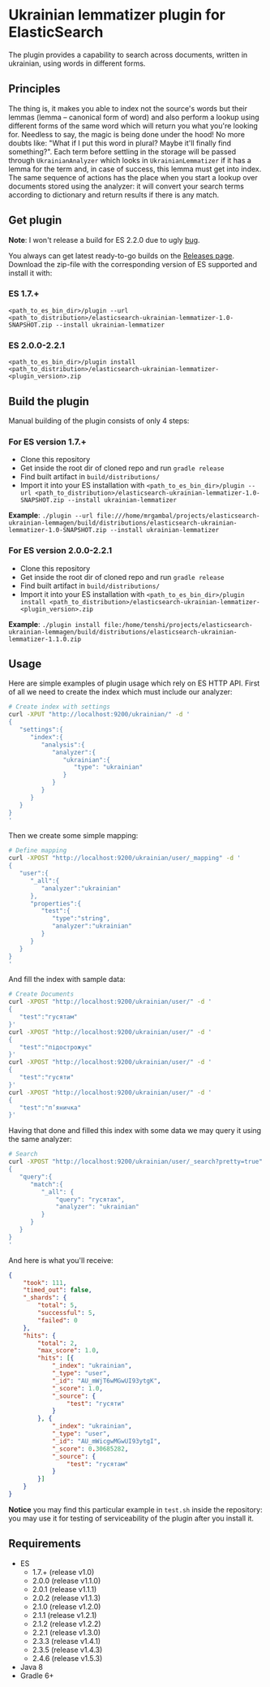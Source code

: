 # Ukrainian lemmatizer plugin for ElasticSearch

The plugin provides a capability to search across documents, written in ukrainian, using words in different forms. 

## Principles

The thing is, it makes you able to index not the source's words but their lemmas (lemma – canonical form of word) and also perform a lookup using different forms of the same word which will return you what you're looking for. Needless to say, the magic is being done under the hood! No more doubts like: "What if I put this word in plural? Maybe it'll finally find something?".
Each term before settling in the storage will be passed through ```UkrainianAnalyzer``` which looks in ```UkrainianLemmatizer``` if it has a lemma for the term and, in case of success, this lemma must get into index. The same sequence of actions has the place when you start a lookup over documents stored using the analyzer: it will convert your search terms according to dictionary and return results if there is any match.

## Get plugin

**Note**: I won't release a build for ES 2.2.0 due to ugly [bug][permissions].

You always can get latest ready-to-go builds on the [Releases page][releases].
Download the zip-file with the corresponding version of ES supported and install it with:

### ES 1.7.+
```<path_to_es_bin_dir>/plugin --url <path_to_distribution>/elasticsearch-ukrainian-lemmatizer-1.0-SNAPSHOT.zip --install ukrainian-lemmatizer```

### ES 2.0.0-2.2.1
```<path_to_es_bin_dir>/plugin install <path_to_distribution>/elasticsearch-ukrainian-lemmatizer-<plugin_version>.zip```

## Build the plugin

Manual building of the plugin consists of only 4 steps:

### For ES version 1.7.+
 * Clone this repository
 * Get inside the root dir of cloned repo and run ```gradle release```
 * Find built artifact in ```build/distributions/```
 * Import it into your ES installation with ```<path_to_es_bin_dir>/plugin --url <path_to_distribution>/elasticsearch-ukrainian-lemmatizer-1.0-SNAPSHOT.zip --install ukrainian-lemmatizer```
 
**Example**: ```./plugin --url file:///home/mrgambal/projects/elasticsearch-ukrainian-lemmagen/build/distributions/elasticsearch-ukrainian-lemmatizer-1.0-SNAPSHOT.zip --install ukrainian-lemmatizer```

### For ES version 2.0.0-2.2.1
 * Clone this repository
 * Get inside the root dir of cloned repo and run ```gradle release```
 * Find built artifact in ```build/distributions/```
 * Import it into your ES installation with ```<path_to_es_bin_dir>/plugin install <path_to_distribution>/elasticsearch-ukrainian-lemmatizer-<plugin_version>.zip```
 
**Example**: ```./plugin install file:/home/tenshi/projects/elasticsearch-ukrainian-lemmagen/build/distributions/elasticsearch-ukrainian-lemmatizer-1.1.0.zip```


## Usage

Here are simple examples of plugin usage which rely on ES HTTP API.
First of all we need to create the index which must include our analyzer:

```bash
# Create index with settings
curl -XPUT "http://localhost:9200/ukrainian/" -d '
{
   "settings":{
      "index":{
         "analysis":{
            "analyzer":{
               "ukrainian":{
                  "type": "ukrainian"
               }
            }
         }
      }
   }
}
'
```

Then we create some simple mapping:

```bash
# Define mapping
curl -XPOST "http://localhost:9200/ukrainian/user/_mapping" -d '
{
   "user":{
      "_all":{
         "analyzer":"ukrainian"
      },
      "properties":{
         "test":{
            "type":"string",
            "analyzer":"ukrainian"
         }
      }
   }
}
'
```

And fill the index with sample data:

```bash
# Create Documents
curl -XPOST "http://localhost:9200/ukrainian/user/" -d '
{
   "test":"гусятам"
}'
curl -XPOST "http://localhost:9200/ukrainian/user/" -d '
{
   "test":"підострожує"
}'
curl -XPOST "http://localhost:9200/ukrainian/user/" -d '
{
   "test":"гусяти"
}'
curl -XPOST "http://localhost:9200/ukrainian/user/" -d '
{
   "test":"п’яничка"
}'
```

Having that done and filled this index with some data we may query it using the same analyzer:

```bash
# Search
curl -XPOST "http://localhost:9200/ukrainian/user/_search?pretty=true" -d '
{
   "query":{
      "match":{
         "_all": {
             "query": "гусятах",
             "analyzer": "ukrainian"
         }
      }
   }
}
'
```

And here is what you'll receive:

```json
{
    "took": 111,
    "timed_out": false,
    "_shards": {
        "total": 5,
        "successful": 5,
        "failed": 0
    },
    "hits": {
        "total": 2,
        "max_score": 1.0,
        "hits": [{
            "_index": "ukrainian",
            "_type": "user",
            "_id": "AU_mWjT6wMGwUI93ytgK",
            "_score": 1.0,
            "_source": {
                "test": "гусяти"
            }
        }, {
            "_index": "ukrainian",
            "_type": "user",
            "_id": "AU_mWicgwMGwUI93ytgI",
            "_score": 0.30685282,
            "_source": {
                "test": "гусятам"
            }
        }]
    }
}
```

**Notice** you may find this particular example in ```test.sh``` inside the repository: you may use it for testing of serviceability of the plugin after you install it.

## Requirements

* ES 
    - 1.7.+ (release v1.0)
    - 2.0.0 (release v1.1.0)
    - 2.0.1 (release v1.1.1)
    - 2.0.2 (release v1.1.3)
    - 2.1.0 (release v1.2.0)
    - 2.1.1 (release v1.2.1)
    - 2.1.2 (release v1.2.2)
    - 2.2.1 (release v1.3.0)
    - 2.3.3 (release v1.4.1)
    - 2.3.5 (release v1.4.3)
    - 2.4.6 (release v1.5.3)
* Java 8
* Gradle 6+

[releases]: https://github.com/mrgambal/elasticsearch-ukrainian-lemmatizer/releases "Plugin releases"
[permissions]: https://github.com/elastic/elasticsearch/issues/16459 "Control access issue"
